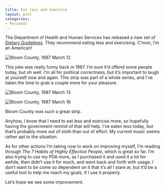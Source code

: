 ```yaml
---
title: Eat less and exercise
layout: post
categories:
- Personal
---
```

The Department of Health and Human Services has released a new set of [Dietary Guidelines][1]. They recommend eating less and exercising. C’mon, I’m an American!

![Bloom County, 1987 March 12][2]

This joke was really funny back in 1987. I’m sure it’d offend some people today, but oh well. I’m all for political correctness, but it’s important to laugh at yourself now and again. This strip was part of a whole series, and I’ve taken the time to grab a couple more for your pleasure.

![Bloom County, 1987 March 13][3]

![Bloom County, 1987 March 16][4]

Bloom County was such a great strip.

Anyhow, I know that I need to eat less and exercise more, so hopefully having the government remind of that will help. I’ve eaten less today, but that’s probably more out of sloth than out of effort. My current music seems rather apt to the situation.

As for other actions I’m taking now to work on improving myself, I’m reading through *The 7 Habits of Highly Effective People*, which is great so far. I’m also trying to use my PDA more, as I purchased it and used it a lot for awhile, then didn’t use it for much, and went back and forth with usage. I don’t want to be come so dependent on it that it’s all I stare at, but it’d be a useful tool to help me reach my goals, if I use it properly.

Let’s hope we see some improvement.

 [1]: http://www.healthierus.gov/dietaryguidelines/
 [2]: http://www.randomthink.net/pictures/bloom_county/blm870312.gif
 [3]: http://www.randomthink.net/pictures/bloom_county/blm870313.gif
 [4]: http://www.randomthink.net/pictures/bloom_county/blm870316.gif